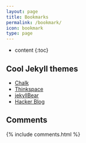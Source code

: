 ```yaml
---
layout: page
title: Bookmarks
permalink: /bookmark/
icon: bookmark
type: page
---
```


* content
{:toc}

## Cool Jekyll themes

 - [Chalk](https://jamstackthemes.dev/theme/jekyll-chalk/)
 - [Thinkspace](https://jamstackthemes.dev/theme/jekyll-thinkspace/)
 - [jekyllBear](https://jamstackthemes.dev/theme/jekyllbear/)
 - [Hacker Blog](https://jamstackthemes.dev/theme/jekyll-theme-hacker-blog/)

## Comments

{% include comments.html %}

